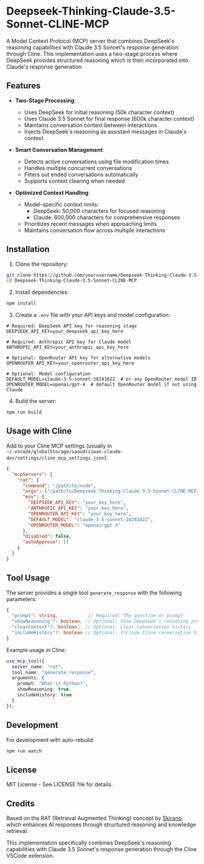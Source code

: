 # Deepseek-Thinking-Claude-3.5-Sonnet-CLINE-MCP

A Model Context Protocol (MCP) server that combines DeepSeek's reasoning capabilities with Claude 3.5 Sonnet's response generation through Cline. This implementation uses a two-stage process where DeepSeek provides structured reasoning which is then incorporated into Claude's response generation.

## Features

- **Two-Stage Processing**:
  - Uses DeepSeek for initial reasoning (50k character context)
  - Uses Claude 3.5 Sonnet for final response (600k character context)
  - Maintains conversation context between interactions
  - Injects DeepSeek's reasoning as assistant messages in Claude's context

- **Smart Conversation Management**:
  - Detects active conversations using file modification times
  - Handles multiple concurrent conversations
  - Filters out ended conversations automatically
  - Supports context clearing when needed

- **Optimized Context Handling**:
  - Model-specific context limits:
    * DeepSeek: 50,000 characters for focused reasoning
    * Claude: 600,000 characters for comprehensive responses
  - Prioritizes recent messages when approaching limits
  - Maintains conversation flow across multiple interactions

## Installation

1. Clone the repository:
```bash
git clone https://github.com/yourusername/Deepseek-Thinking-Claude-3.5-Sonnet-CLINE-MCP.git
cd Deepseek-Thinking-Claude-3.5-Sonnet-CLINE-MCP
```

2. Install dependencies:
```bash
npm install
```

3. Create a `.env` file with your API keys and model configuration:
```env
# Required: DeepSeek API key for reasoning stage
DEEPSEEK_API_KEY=your_deepseek_api_key_here

# Required: Anthropic API key for Claude model
ANTHROPIC_API_KEY=your_anthropic_api_key_here

# Optional: OpenRouter API key for alternative models
OPENROUTER_API_KEY=your_openrouter_api_key_here

# Optional: Model configuration
DEFAULT_MODEL=claude-3-5-sonnet-20241022  # or any OpenRouter model ID
OPENROUTER_MODEL=openai/gpt-4  # default OpenRouter model if not using Claude
```

4. Build the server:
```bash
npm run build
```

## Usage with Cline

Add to your Cline MCP settings (usually in `~/.vscode/globalStorage/saoudrizwan.claude-dev/settings/cline_mcp_settings.json`):

```json
{
  "mcpServers": {
    "rat": {
      "command": "/path/to/node",
      "args": ["/path/to/Deepseek-Thinking-Claude-3.5-Sonnet-CLINE-MCP/build/index.js"],
      "env": {
        "DEEPSEEK_API_KEY": "your_key_here",
        "ANTHROPIC_API_KEY": "your_key_here",
        "OPENROUTER_API_KEY": "your_key_here",
        "DEFAULT_MODEL": "claude-3-5-sonnet-20241022",
        "OPENROUTER_MODEL": "openai/gpt-4"
      },
      "disabled": false,
      "autoApprove": []
    }
  }
}
```

## Tool Usage

The server provides a single tool `generate_response` with the following parameters:

```typescript
{
  "prompt": string,           // Required: The question or prompt
  "showReasoning"?: boolean, // Optional: Show DeepSeek's reasoning process
  "clearContext"?: boolean,  // Optional: Clear conversation history
  "includeHistory"?: boolean // Optional: Include Cline conversation history
}
```

Example usage in Cline:
```typescript
use_mcp_tool({
  server_name: "rat",
  tool_name: "generate_response",
  arguments: {
    prompt: "What is Python?",
    showReasoning: true,
    includeHistory: true
  }
});
```

## Development

For development with auto-rebuild:
```bash
npm run watch
```

## License

MIT License - See LICENSE file for details.

## Credits

Based on the RAT (Retrieval Augmented Thinking) concept by [Skirano](https://x.com/skirano/status/1881922469411643413), which enhances AI responses through structured reasoning and knowledge retrieval.

This implementation specifically combines DeepSeek's reasoning capabilities with Claude 3.5 Sonnet's response generation through the Cline VSCode extension.
